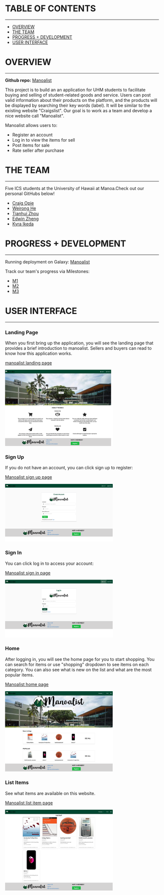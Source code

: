 # TABLE OF CONTENTS
***
* [OVERVIEW](#overview)
* [THE TEAM](#the-team)
* [PROGRESS + DEVELOPMENT](#progress--development)
* [USER INTERFACE](#user-interface)

# OVERVIEW
***
**Github repo:** <a href="https://github.com/manoalist">Manoalist</a>

This project is to build an an application for UHM students to facilitate buying and selling of student-related goods and service. Users can post valid information about their products on the platform, and the products will be displayed by searching their key words (label). It will be similar to the existing website "Craigslist". Our goal is to work as a team and develop a nice website call "Manoalist".

Manoalist allows users to:
- Register an account
- Log in to view the items for sell
- Post items for sale
- Rate seller after purchase


# THE TEAM
***
Five ICS students at the University of Hawaii at Manoa.<Enter>Check out our personal GitHubs below! 
* [Craig Opie](https://github.com/CraigOpie)
* [Weirong He](https://github.com/heweiron)
* [Tianhui Zhou](https://github.com/tianhuizhou)
* [Edwin Zheng](https://github.com/edwin-zheng)
* [Kyra Ikeda](https://github.com/kyraikeda)


# PROGRESS + DEVELOPMENT
***
Running deployment on Galaxy: <a href="http://mymanoalist.meteorapp.com///">Manoalist</a>

Track our team's progress via Milestones:
* <a href="https://github.com/manoalist/manoalist/projects/1">M1</a>
* <a href="https://github.com/manoalist/manoalist/projects/3">M2</a>
* <a href="https://github.com/manoalist/manoalist/projects/4">M3</a>


# USER INTERFACE
***
### Landing Page

When you first bring up the application, you will see the landing page that provides a brief introduction to manoalist. Sellers and buyers can read to know how this application works.

<a href="http://mymanoalist520.meteorapp.com/#/">manoalist landing page</a>

<img src="doc/landing.png" width="70%" alt="landing mockup">

### Sign Up

If you do not have an account, you can click sign up to register:

<a href="http://mymanoalist520.meteorapp.com/#/signup">Manoalist sign up page</a>

<img src="doc/signup.png" width="70%" alt="sign up">

### Sign In

You can click log in to access your account:

<a href="http://mymanoalist520.meteorapp.com/#/signin">Manoalist sign in page</a>

<img src="doc/signin.png" width="70%" alt="log in">

### Home

After logging in, you will see the home page for you to start shopping. You can search for items or use "shopping" dropdown to see items on each category. You can also see what is new on the list and what are the most popular items. 

<a href="http://mymanoalist520.meteorapp.com/#/home">Manoalist home page</a>

<img src="doc/home.png" width="70%" alt="user home">

### List Items

See what items are available on this website.

<a href="http://mymanoalist520.meteorapp.com/#/list">Manoalist list item page</a>


<img src="doc/list.png" width="70%" alt="list item">
